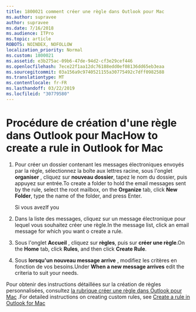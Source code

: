 ```yaml
---
title: 1800021 comment créer une règle dans Outlook pour Mac
ms.author: supravee
author: supravee
ms.date: 7/16/2018
ms.audience: ITPro
ms.topic: article
ROBOTS: NOINDEX, NOFOLLOW
localization_priority: Normal
ms.custom: 1800021
ms.assetid: e3b275ac-09b6-47de-94d2-cf3e29cef446
ms.openlocfilehash: 7ece22f1aa12dc76188edd0ef08136dd65eb3eaa
ms.sourcegitcommit: 03a156a9c9740521155a30775492c7dff0982588
ms.translationtype: MT
ms.contentlocale: fr-FR
ms.lasthandoff: 03/22/2019
ms.locfileid: "30779580"
---
```

# <a name="how-to-create-a-rule-in-outlook-for-mac"></a><span data-ttu-id="2b5af-102">Procédure de création d'une règle dans Outlook pour Mac</span><span class="sxs-lookup"><span data-stu-id="2b5af-102">How to create a rule in Outlook for Mac</span></span>

1. <span data-ttu-id="2b5af-103">Pour créer un dossier contenant les messages électroniques envoyés par la règle, sélectionnez la boîte aux lettres racine, sous l'onglet **organiser** , cliquez sur **nouveau dossier**, tapez le nom du dossier, puis appuyez sur entrée.</span><span class="sxs-lookup"><span data-stu-id="2b5af-103">To create a folder to hold the email messages sent by the rule, select the root mailbox, on the **Organize** tab, click **New Folder**, type the name of the folder, and press Enter.</span></span>
    
    <span data-ttu-id="2b5af-104">Si vous avez</span><span class="sxs-lookup"><span data-stu-id="2b5af-104">If you</span></span> 
    
2. <span data-ttu-id="2b5af-105">Dans la liste des messages, cliquez sur un message électronique pour lequel vous souhaitez créer une règle.</span><span class="sxs-lookup"><span data-stu-id="2b5af-105">In the message list, click an email message for which you want o create a rule.</span></span>
    
3. <span data-ttu-id="2b5af-106">Sous l'onglet **Accueil** , cliquez sur **règles**, puis sur **créer une règle**.</span><span class="sxs-lookup"><span data-stu-id="2b5af-106">On the **Home** tab, click **Rules**, and then click **Create Rule**.</span></span>
    
4. <span data-ttu-id="2b5af-107">Sous **lorsqu'un nouveau message arrive** , modifiez les critères en fonction de vos besoins.</span><span class="sxs-lookup"><span data-stu-id="2b5af-107">Under **When a new message arrives** edit the criteria to suit your needs.</span></span> 
    
<span data-ttu-id="2b5af-108">Pour obtenir des instructions détaillées sur la création de règles personnalisées, consultez [la rubrique créer une règle dans Outlook pour Mac](https://aka.ms/AA1uy0v) .</span><span class="sxs-lookup"><span data-stu-id="2b5af-108">For detailed instructions on creating custom rules, see [Create a rule in Outlook for Mac](https://aka.ms/AA1uy0v)</span></span>
  

